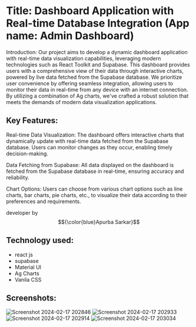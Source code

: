 # Title: Dashboard Application with Real-time Database Integration (App name: Admin Dashboard)

Introduction:
Our project aims to develop a dynamic dashboard application with real-time data visualization capabilities, leveraging modern technologies such as React Toolkit and Supabase. This dashboard provides users with a comprehensive view of their data through interactive charts, powered by live data fetched from the Supabase database. We prioritize user convenience by offering seamless integration, allowing users to monitor their data in real-time from any device with an internet connection. By utilizing a combination of Ag charts, we've crafted a robust solution that meets the demands of modern data visualization applications.

## Key Features:

Real-time Data Visualization: The dashboard offers interactive charts that dynamically update with real-time data fetched from the Supabase database. Users can monitor changes as they occur, enabling timely decision-making.

Data Fetching from Supabase: All data displayed on the dashboard is fetched from the Supabase database in real-time, ensuring accuracy and reliability.

Chart Options: Users can choose from various chart options such as line charts, bar charts, pie charts, etc., to visualize their data according to their preferences and requirements.

developer by  $${\color{blue}Apurba Sarkar}$$ 

## Technology used:
- react js
- supabase
- Material UI
- Ag Charts
- Vanila CSS


## Screenshots: 
![Screenshot 2024-02-17 202846](https://github.com/apurba-sarkar/admin-dashboard/assets/127435292/54b284e5-b5ed-4004-88b0-9cdeffef1c17)
![Screenshot 2024-02-17 202933](https://github.com/apurba-sarkar/admin-dashboard/assets/127435292/9a0f68ae-99b0-4d26-889e-4c1a5596b8c8)
![Screenshot 2024-02-17 202914](https://github.com/apurba-sarkar/admin-dashboard/assets/127435292/36c78f64-f36e-47b5-8fbb-4a434e356956)
![Screenshot 2024-02-17 203034](https://github.com/apurba-sarkar/admin-dashboard/assets/127435292/5338b12b-890e-4fec-b330-424f056f0e33)


